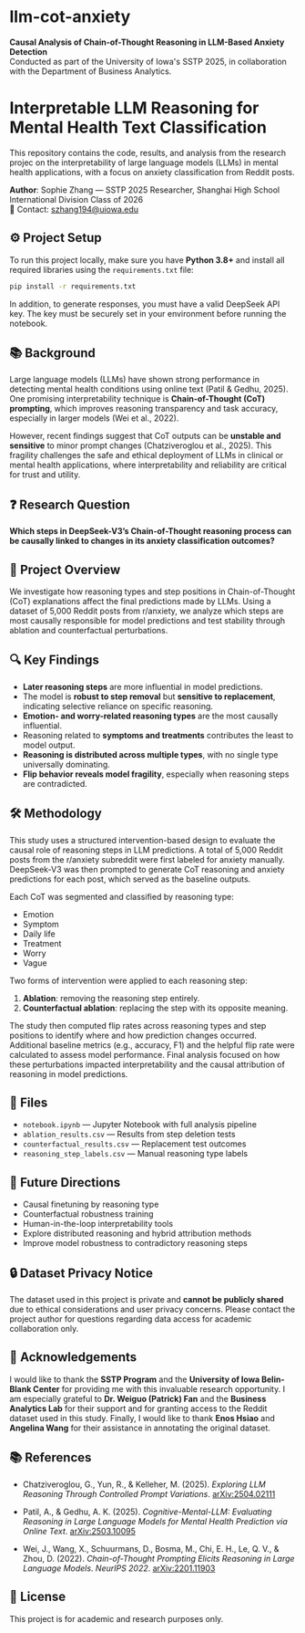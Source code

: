 # llm-cot-anxiety

**Causal Analysis of Chain-of-Thought Reasoning in LLM-Based Anxiety Detection**  
Conducted as part of the University of Iowa's SSTP 2025, in collaboration with the Department of Business Analytics.

# Interpretable LLM Reasoning for Mental Health Text Classification

This repository contains the code, results, and analysis from the research projec on the interpretability of large language models (LLMs) in mental health applications, with a focus on anxiety classification from Reddit posts.

**Author**: Sophie Zhang — SSTP 2025 Researcher, Shanghai High School International Division Class of 2026   
📧 Contact: szhang194@uiowa.edu

## ⚙️ Project Setup

To run this project locally, make sure you have **Python 3.8+** and install all required libraries using the `requirements.txt` file:

```bash
pip install -r requirements.txt
```

In addition, to generate responses, you must have a valid DeepSeek API key. The key must be securely set in your environment before running the notebook.

## 📚 Background

Large language models (LLMs) have shown strong performance in detecting mental health conditions using online text (Patil & Gedhu, 2025). One promising interpretability technique is **Chain-of-Thought (CoT) prompting**, which improves reasoning transparency and task accuracy, especially in larger models (Wei et al., 2022).  

However, recent findings suggest that CoT outputs can be **unstable and sensitive** to minor prompt changes (Chatziveroglou et al., 2025). This fragility challenges the safe and ethical deployment of LLMs in clinical or mental health applications, where interpretability and reliability are critical for trust and utility.

## ❓ Research Question

**Which steps in DeepSeek-V3’s Chain-of-Thought reasoning process can be causally linked to changes in its anxiety classification outcomes?**

## 📌 Project Overview

We investigate how reasoning types and step positions in Chain-of-Thought (CoT) explanations affect the final predictions made by LLMs. Using a dataset of 5,000 Reddit posts from r/anxiety, we analyze which steps are most causally responsible for model predictions and test stability through ablation and counterfactual perturbations.

## 🔍 Key Findings

- **Later reasoning steps** are more influential in model predictions.
- The model is **robust to step removal** but **sensitive to replacement**, indicating selective reliance on specific reasoning.
- **Emotion- and worry-related reasoning types** are the most causally influential.
- Reasoning related to **symptoms and treatments** contributes the least to model output.
- **Reasoning is distributed across multiple types**, with no single type universally dominating.
- **Flip behavior reveals model fragility**, especially when reasoning steps are contradicted.

## 🛠️ Methodology

This study uses a structured intervention-based design to evaluate the causal role of reasoning steps in LLM predictions. A total of 5,000 Reddit posts from the r/anxiety subreddit were first labeled for anxiety manually. DeepSeek-V3 was then prompted to generate CoT reasoning and anxiety predictions for each post, which served as the baseline outputs.

Each CoT was segmented and classified by reasoning type:  
- Emotion  
- Symptom  
- Daily life  
- Treatment  
- Worry  
- Vague

Two forms of intervention were applied to each reasoning step:
1. **Ablation**: removing the reasoning step entirely.
2. **Counterfactual ablation**: replacing the step with its opposite meaning.

The study then computed flip rates across reasoning types and step positions to identify where and how prediction changes occurred. Additional baseline metrics (e.g., accuracy, F1) and the helpful flip rate were calculated to assess model performance. Final analysis focused on how these perturbations impacted interpretability and the causal attribution of reasoning in model predictions.

## 📁 Files

- `notebook.ipynb` — Jupyter Notebook with full analysis pipeline
- `ablation_results.csv` — Results from step deletion tests
- `counterfactual_results.csv` — Replacement test outcomes
- `reasoning_step_labels.csv` — Manual reasoning type labels

## 🔮 Future Directions

- Causal finetuning by reasoning type
- Counterfactual robustness training
- Human-in-the-loop interpretability tools
- Explore distributed reasoning and hybrid attribution methods
- Improve model robustness to contradictory reasoning steps

## 🔒 Dataset Privacy Notice

The dataset used in this project is private and **cannot be publicly shared** due to ethical considerations and user privacy concerns. Please contact the project author for questions regarding data access for academic collaboration only.

## 🙏 Acknowledgements

I would like to thank the **SSTP Program** and the **University of Iowa Belin-Blank Center** for providing me with this invaluable research opportunity. I am especially grateful to **Dr. Weiguo (Patrick) Fan** and the **Business Analytics Lab** for their support and for granting access to the Reddit dataset used in this study. Finally, I would like to thank **Enos Hsiao** and **Angelina Wang** for their assistance in annotating the original dataset.

## 📚 References

- Chatziveroglou, G., Yun, R., & Kelleher, M. (2025). *Exploring LLM Reasoning Through Controlled Prompt Variations*. [arXiv:2504.02111](https://doi.org/10.48550/arxiv.2504.02111)

- Patil, A., & Gedhu, A. K. (2025). *Cognitive-Mental-LLM: Evaluating Reasoning in Large Language Models for Mental Health Prediction via Online Text*. [arXiv:2503.10095](https://arxiv.org/abs/2503.10095)

- Wei, J., Wang, X., Schuurmans, D., Bosma, M., Chi, E. H., Le, Q. V., & Zhou, D. (2022). *Chain-of-Thought Prompting Elicits Reasoning in Large Language Models*. *NeurIPS 2022*. [arXiv:2201.11903](https://doi.org/10.48550/arxiv.2201.11903)

## 📄 License

This project is for academic and research purposes only.


